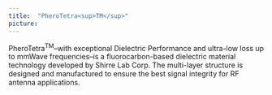 ```yaml
---
title:  "PheroTetra<sup>TM</sup>"
picture: 
---
```


PheroTetra<sup>TM</sup>–with exceptional Dielectric Performance and ultra-low loss up to mmWave frequencies–is a fluorocarbon-based dielectric material technology developed by Shirre Lab Corp. The multi-layer structure is designed and manufactured to ensure the best signal integrity for RF antenna applications.

